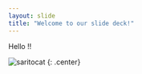 ```yaml
---
layout: slide
title: "Welcome to our slide deck!"
---
```


Hello !!

![saritocat](https://octodex.github.com/images/saritocat.png)
{: .center}
